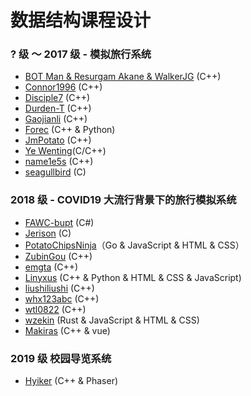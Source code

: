 # 数据结构课程设计

### ? 级 ～ 2017 级 - 模拟旅行系统

* [BOT Man & Resurgam Akane & WalkerJG](https://github.com/BOT-Man-JL/BUPT-Projects/tree/master/2-1-Data-Structure/Travel%20Management%20Project) (C++)
* [Connor1996](https://github.com/Connor1996/Travel-Query-System) (C++)
* [Disciple7](https://github.com/Disciple7/BUPT-DataStruct) (C++)
* [Durden-T](https://github.com/Durden-T/travelSimulation) (C++)
* [Gaojianli](https://github.com/Gaojianli/Travel-Emulator) (C++)
* [Forec](https://github.com/Forec/course-design) (C++ & Python)
* [JmPotato](https://github.com/JmPotato/Travel_Simulation) (C++)
* [Ye Wenting](https://github.com/YeWenting/Results-Management-System)(C/C++)
* [name1e5s](https://github.com/name1e5s/Travel-Simulation) (C++)
* [seagullbird](https://github.com/seagullbird/Tourguide_System) (C)


### 2018 级 - COVID19 大流行背景下的旅行模拟系统

* [FAWC-bupt](https://github.com/FAWC-bupt/Course-design-of-data-structure) (C#)
* [Jerison](https://github.com/Jerison/Covid-Travel-System) (C)
* [PotatoChipsNinja](https://github.com/PotatoChipsNinja/COVID-19-Travel-System)（Go & JavaScript & HTML & CSS）
* [ZubinGou](https://github.com/ZubinGou/Travel-Emu) (C++)
* [emgta](https://github.com/emgta/SimulateTravelSystem) (C++)
* [Linyxus](https://github.com/linyxus/travel-agency) (C++ & Python & HTML & CSS & JavaScript)
* [liushiliushi](https://github.com/liushiliushi/BUPT-TravelSystem) (C++)
* [whx123abc](https://github.com/whx123abc/Journey) (C++)
* [wtl0822](https://github.com/wtl0822/Travel-Simulation) (C++)
* [wzekin](https://github.com/wzekin/BUPT-Projects/tree/master/Data-Structure) (Rust & JavaScript & HTML & CSS)
* [Makiras](https://github.com/Makiras/bupt_datastructure_design) (C++ & vue)

### 2019 级 校园导览系统
* [Hyiker](https://github.com/Hyiker/CampusNavigation) (C++ & Phaser)

